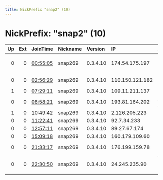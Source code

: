 ```yaml
---
title: NickPrefix "snap2" (10)
---
```


# NickPrefix: "snap2" (10)

|   Up |   Ext | JoinTime                                                                                            | Nickname   | Version   | IP              | AS                                | CC   |   ORp |   Dirp | OS    | Contact   |   eFamMembers |
|-----:|------:|:----------------------------------------------------------------------------------------------------|:-----------|:----------|:----------------|:----------------------------------|:-----|------:|-------:|:------|:----------|--------------:|
|    0 |     0 | [00:55:05](https://metrics.torproject.org/rs.html#details/7934AE844BE45A44B39AF13A27F59140E89E89F6) | snap269    | 0.3.4.10  | 174.54.175.197  | Comcast Cable Communications, LLC | us   | 44215 |      0 | Linux | None      |             1 |
|    0 |     0 | [02:56:29](https://metrics.torproject.org/rs.html#details/1670428B555DE940EF7D27CD675316380E2985DE) | snap269    | 0.3.4.10  | 110.150.121.182 | Telstra Corporation Ltd           | au   | 36773 |      0 | Linux | None      |             1 |
|    1 |     0 | [07:29:11](https://metrics.torproject.org/rs.html#details/C9259959889D2D6E7244947171A050B8BFFAF315) | snap269    | 0.3.4.10  | 109.11.211.137  | SFR SA                            | fr   | 40433 |      0 | Linux | None      |             1 |
|    0 |     0 | [08:58:21](https://metrics.torproject.org/rs.html#details/99B74AFB006EA529C07A6E452EF5BC5DD5B777A4) | snap269    | 0.3.4.10  | 193.81.164.202  | A1 Telekom Austria AG             | at   | 34997 |      0 | Linux | None      |             1 |
|    1 |     0 | [10:49:42](https://metrics.torproject.org/rs.html#details/4D25530E8D9CDAF6262823C0DFC0CEE99E37E99C) | snap269    | 0.3.4.10  | 2.126.205.223   | Sky UK Limited                    | gb   | 37161 |      0 | Linux | None      |             1 |
|    0 |     0 | [11:22:41](https://metrics.torproject.org/rs.html#details/65DA3A0DD3FD19C52EB87588BC8E1E8140B1FEA6) | snap269    | 0.3.4.10  | 92.7.34.233     | TalkTalk                          | gb   | 45897 |      0 | Linux | None      |             1 |
|    0 |     0 | [12:57:11](https://metrics.torproject.org/rs.html#details/0C38B0157F6305A4DD8B3CFF5D1E2331B9D824FE) | snap269    | 0.3.4.10  | 89.27.67.174    | DNA Oyj                           | fi   | 37851 |      0 | Linux | None      |             1 |
|    0 |     0 | [15:09:18](https://metrics.torproject.org/rs.html#details/31A30E544F49EB5FB3479F1E03381E177C39B89D) | snap269    | 0.3.4.10  | 160.179.109.60  | MT-MPLS                           | ma   | 46203 |      0 | Linux | None      |             1 |
|    0 |     0 | [21:33:17](https://metrics.torproject.org/rs.html#details/3379ED81DAF144C747C8281507BFD36D1000883E) | snap269    | 0.3.4.10  | 176.199.159.78  | Liberty Global B.V.               | de   | 43043 |      0 | Linux | None      |             1 |
|    0 |     0 | [22:30:50](https://metrics.torproject.org/rs.html#details/1E0CF4206BCF5703F8906BBCAB10575C0D20B1DD) | snap269    | 0.3.4.10  | 24.245.235.90   | Westman Communications Group      | ca   | 41665 |      0 | Linux | None      |             1 |
